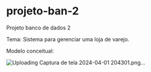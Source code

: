 # projeto-ban-2
Projeto banco de dados 2

Tema: Sistema para gerenciar uma loja de varejo.

Modelo conceitual:


![Uploading Captura de tela 2024-04-01 204301.png…]()
